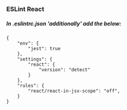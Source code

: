 ### ESLint React

##### In .eslintrc.json 'additionally' add the below:
    {
        "env": {
            "jest": true
        },
        "settings": {
            "react": {
                "version": "detect"
            }
        },
        "rules": {
            "react/react-in-jsx-scope": "off",
        }
    }
